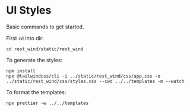 # UI Styles

Basic commands to get started.

First `cd` into dir:

```console
cd rest_wind/static/rest_wind
```

To generate the styles:

```console
npm install
npx @tailwindcss/cli -i ../static/rest_wind/css/app.css -o ../static/rest_wind/css/styles.css --cwd ../../templates -m --watch
```

To format the templates:

```console
npx prettier -w ../../templates
```
